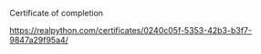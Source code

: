 Certificate of completion

https://realpython.com/certificates/0240c05f-5353-42b3-b3f7-9847a29f95a4/

